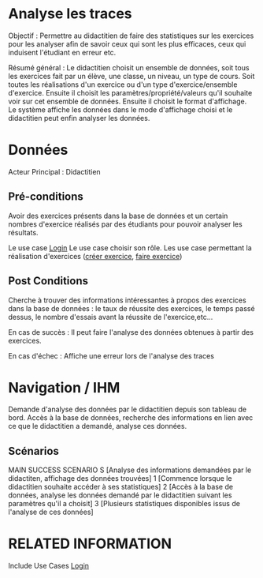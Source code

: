 
# Analyse les traces
Objectif : Permettre au didactitien de faire des statistiques sur les exercices pour les analyser afin de savoir ceux qui 
sont les plus efficaces, ceux qui induisent l'étudiant en erreur etc.

Résumé général : Le didactitien choisit un ensemble de données, soit tous les exercices fait par un élève, une classe, un niveau, un type de cours. Soit toutes les réalisations d'un exercice ou d'un type d'exercice/ensemble d'exercice.
Ensuite il choisit les paramètres/propriété/valeurs qu'il souhaite voir sur cet ensemble de données.
Ensuite il choisit le format d'affichage.
Le système affiche les données dans le mode d'affichage choisi et le didactitien peut enfin 
analyser les données. 

# Données

Acteur Principal : Didactitien



## Pré-conditions

Avoir des exercices présents dans la base de données et un certain nombres d'exercice réalisés par des 
étudiants pour pouvoir analyser les résultats.

Le use case [Login](../utilisateur/login.md)
Le use case choisir son rôle.
Les use case permettant la réalisation d'exercices ([créer exercice](../createur/createexercice.md), [faire exercice](../etudiant/faireexercice.md))


## Post Conditions

Cherche à trouver des informations intéressantes à propos des exercices dans la base de données : le taux 
de réussite des exercices, le temps passé dessus, le nombre d'essais avant la réussite de l'exercice,etc...

En cas de succès : Il peut faire l'analyse des données obtenues à partir des exercices.

En cas d'échec : Affiche une erreur lors de l'analyse des traces


# Navigation / IHM 

Demande d'analyse des données par le didactitien depuis son tableau de bord.
Accès à la base de données, recherche des informations en lien avec ce que le didactitien a demandé, analyse ces données.


## Scénarios

MAIN SUCCESS SCENARIO
S	[Analyse des informations demandées par le didactiten, affichage des données trouvées]
1	[Commence lorsque le didactitien souhaite accéder à ses statistiques]
2	[Accès à la base de données, analyse les données demandé par le didactitien suivant les paramètres qu'il a choisit]
3	[Plusieurs statistiques disponibles issus de l'analyse de ces données]


# RELATED INFORMATION

Include Use Cases    [Login](../utilisateur/login.md)


<!--- 
Author : Raphael
Validator : Hugo
-->


